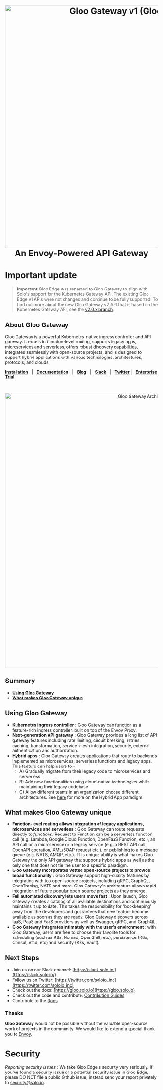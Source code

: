 

<h1 align="center">
    <img src="https://github.com/solo-io/gloo/blob/main/docs/content/img/logo-gloo-gateway-horizontal.svg" alt="Gloo Gateway v1 (Gloo Edge)" width="800">
  <br>
  An Envoy-Powered API Gateway  
</h1>

# Important update
> **Important**
> Gloo Edge was renamed to Gloo Gateway to align with Solo's support for the Kubernetes Gateway API. The existing Gloo Edge v1 APIs were not changed and continue to be fully supported. To find out more about the new Gloo Gateway v2 API that is based on the Kubernetes Gateway API, see the [v2.0.x branch](https://github.com/solo-io/gloo/tree/v2.0.x). 

## About Gloo Gateway

Gloo Gateway is a powerful Kubernetes-native ingress controller and API gateway. It excels in function-level routing, supports legacy apps, microservices and serverless, offers robust discovery capabilities, integrates seamlessly with open-source projects, and is designed to support hybrid applications with various technologies, architectures, protocols, and clouds.

[**Installation**](https://gloo.solo.io/installation/) &nbsp; |
&nbsp; [**Documentation**](https://gloo.solo.io) &nbsp; |
&nbsp; [**Blog**](https://www.solo.io/blog/?category=gloo) &nbsp; |
&nbsp; [**Slack**](https://slack.solo.io) &nbsp; |
&nbsp; [**Twitter**](https://twitter.com/soloio_inc) |
&nbsp; [**Enterprise Trial**](https://www.solo.io/products/gloo/#enterprise-trial)

<BR><center><img src="https://docs.solo.io/gloo-edge/main/img/gloo-architecture-envoys.png" alt="Gloo Gateway Architecture" width="906"></center>

## Summary

- [**Using Gloo Gateway**](#using-gloo-gateway)
- [**What makes Gloo Gateway unique**](#what-makes-gloo-gateway-unique)


## Using Gloo Gateway
- **Kubernetes ingress controller** : Gloo Gateway can function as a feature-rich ingress controller, built on top of the Envoy Proxy. 
- **Next-generation API gateway** : Gloo Gateway provides a long list of API gateway features including rate limiting, circuit breaking, retries, caching, transformation, service-mesh integration, security, external authentication and authorization. 
- **Hybrid apps** : Gloo Gateway creates applications that route to backends implemented as microservices, serverless functions and legacy apps. This feature can help users to -
   - A) Gradually migrate from their legacy code to microservices and serverless.
   - B) Add new functionalities using cloud-native technologies while maintaining their legacy codebase.
   - C) Allow different teams in an organization choose different architectures. 
       See [here](https://www.solo.io/hybrid-app) for more on the Hybrid App paradigm. 


## What makes Gloo Gateway unique
- **Function-level routing allows integration of legacy applications, microservices and serverless** : Gloo Gateway can route requests directly to _functions_. Request to Function can be a serverless function call (e.g. Lambda, Google Cloud Function, OpenFaaS Function, etc.), an API call on a microservice or a legacy service (e.g. a REST API call, OpenAPI operation, XML/SOAP request etc.), or publishing to a message queue (e.g. NATS, AMQP, etc.). This unique ability is what makes Gloo Gateway the only API gateway that supports hybrid apps as well as the only one that does not tie the user to a specific paradigm. 
- **Gloo Gateway incorporates vetted open-source projects to provide broad functionality** : Gloo Gateway support high-quality features by integrating with top open-source projects, including gRPC, GraphQL, OpenTracing, NATS and more. Gloo Gateway's architecture allows rapid integration of future popular open-source projects as they emerge. 
- **Full automated discovery lets users move fast** : Upon launch, Gloo Gateway creates a catalog of all available destinations and continuously maintains it up to date. This takes the responsibility for 'bookkeeping' away from the developers and guarantees that new feature become available as soon as they are ready. Gloo Gateway discovers across IaaS, PaaS and FaaS providers as well as Swagger, gRPC, and GraphQL. 
- **Gloo Gateway integrates intimately with the user's environment** : with Gloo Gateway, users are free to choose their favorite tools for scheduling (such as K8s, Nomad, OpenShift, etc), persistence (K8s, Consul, etcd, etc) and security (K8s, Vault). 


## Next Steps
- Join us on our Slack channel: [https://slack.solo.io/](https://slack.solo.io/)
- Follow us on Twitter: [https://twitter.com/soloio_inc](https://twitter.com/soloio_inc)
- Check out the docs: [https://gloo.solo.io](https://gloo.solo.io)
- Check out the code and contribute: [Contribution Guides](/devel/contributing)
- Contribute to the [Docs](docs/)

### Thanks

**Gloo Gateway** would not be possible without the valuable open-source work of projects in the community. We would like to extend a special thank-you to [Envoy](https://www.envoyproxy.io).


# Security

*Reporting security issues* : We take Gloo Edge's security very seriously. If you've found a security issue or a potential security issue in Gloo Edge, please DO NOT file a public Github issue, instead send your report privately to [security@solo.io](mailto:security@solo.io).
